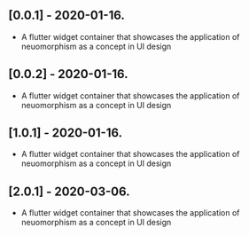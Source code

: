 ## [0.0.1] - 2020-01-16.

* A flutter widget container that showcases the application of neuomorphism as a concept in UI design

## [0.0.2] - 2020-01-16.

* A flutter widget container that showcases the application of neuomorphism as a concept in UI design

## [1.0.1] - 2020-01-16.

* A flutter widget container that showcases the application of neuomorphism as a concept in UI design

## [2.0.1] - 2020-03-06.

* A flutter widget container that showcases the application of neuomorphism as a concept in UI design
